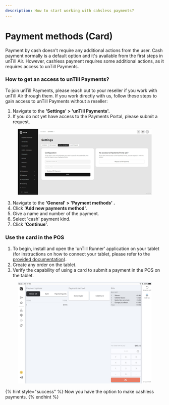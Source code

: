 ```yaml
---
description: How to start working with cahsless payments?
---
```


# Payment methods (Card)

Payment by cash doesn't require any additional actions from the user. Cash payment normally is a default option and it's available from the first steps in unTill Air. However, cashless payment requires some additional actions, as it requires access to unTill Payments.

### How to get an access to unTill Payments?

To join unTill Payments, please reach out to your reseller if you work with unTill Air through them. If you work directly with us, follow these steps to gain access to unTill Payments without a reseller:

1. Navigate to the **'Settings' > 'unTill Payments'.**
2. If you do not yet have access to the Payments Portal, please submit a request.

<figure><img src="../../../.gitbook/assets/payment.jpg" alt="" width="563"><figcaption></figcaption></figure>

3. Navigate to the **'General' > 'Payment methods' .**
4. Click **'Add new payments method'**.
5. Give a name and number of the payment.
6. Select 'cash' payment kind.&#x20;
7. Click **'Continue'**.

### Use the card in the POS

1. To begin, install and open the 'unTill Runner' application on your tablet (for instructions on how to connect your tablet, please refer to the [provided documentation](../equipment/add-a-device.md)).
2. Create any order on the tablet.
3. Verify the capability of using a card to submit a payment in the POS on the tablet.

<figure><img src="../../../.gitbook/assets/card.jpg" alt="" width="563"><figcaption></figcaption></figure>

{% hint style="success" %}
Now you have the option to make cashless payments.
{% endhint %}

